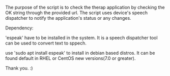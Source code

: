 The purpose of the script is to check the therap application by checking the OK string through the provided url. The script uses device's speech dispatcher to notify the application's status or any changes. 

Dependency:

'espeak' have to be installed in the system. It is a speech dispatcher tool can be used to convert text to sppech.

use 'sudo apt install espeak' to install in debian based distros. It can be found default in RHEL or CentOS new versions(7.0 or greater). 


Thank you. :)
